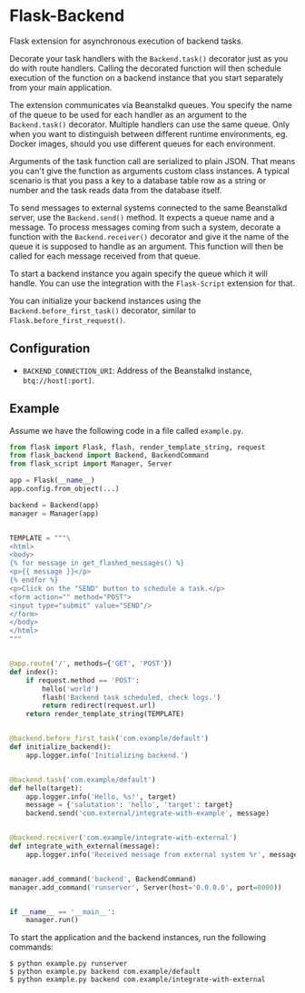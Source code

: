 # Flask-Backend

Flask extension for asynchronous execution of backend tasks.

Decorate your task handlers with the `Backend.task()` decorator
just as you do with route handlers. Calling the decorated function
will then schedule execution of the function on a backend instance
that you start separately from your main application.

The extension communicates via Beanstalkd queues. You specify
the name of the queue to be used for each handler as an argument
to the `Backend.task()` decorator. Multiple handlers can use the
same queue. Only when you want to distinguish between different
runtime environments, eg. Docker images, should you use different
queues for each environment.

Arguments of the task function call are serialized to plain JSON.
That means you can't give the function as arguments custom class
instances. A typical scenario is that you pass a key to a database
table row as a string or number and the task reads data from the
database itself.

To send messages to external systems connected to the same Beanstalkd
server, use the `Backend.send()` method. It expects a queue name and
a message. To process messages coming from such a system, decorate
a function with the `Backend.receiver()` decorator and give it the name
of the queue it is supposed to handle as an argument. This function will
then be called for each message received from that queue.

To start a backend instance you again specify the queue which it
will handle. You can use the integration with the `Flask-Script`
extension for that.

You can initialize your backend instances using the
`Backend.before_first_task()` decorator, similar to
`Flask.before_first_request()`.

## Configuration

- `BACKEND_CONNECTION_URI`: Address of the Beanstalkd instance, `btq://host[:port]`.

## Example

Assume we have the following code in a file called `example.py`.

```python
from flask import Flask, flash, render_template_string, request
from flask_backend import Backend, BackendCommand
from flask_script import Manager, Server

app = Flask(__name__)
app.config.from_object(...)

backend = Backend(app)
manager = Manager(app)


TEMPLATE = """\
<html>
<body>
{% for message in get_flashed_messages() %}
<p>{{ message }}</p>
{% endfor %}
<p>Click on the "SEND" button to schedule a task.</p>
<form action="" method="POST">
<input type="submit" value="SEND"/>
</form>
</body>
</html>
"""


@app.route('/', methods={'GET', 'POST'})
def index():
    if request.method == 'POST':
        hello('world')
        flash('Backend task scheduled, check logs.')
        return redirect(request.url)
    return render_template_string(TEMPLATE)


@backend.before_first_task('com.example/default')
def initialize_backend():
    app.logger.info('Initializing backend.')


@backend.task('com.example/default')
def hello(target):
    app.logger.info('Hello, %s!', target)
    message = {'salutation': 'hello', 'target': target}
    backend.send('com.external/integrate-with-example', message)


@backend.receiver('com.example/integrate-with-external')
def integrate_with_external(message):
    app.logger.info('Received message from external system %r', message)


manager.add_command('backend', BackendCommand)
manager.add_command('runserver', Server(host='0.0.0.0', port=8000))


if __name__ == '__main__':
    manager.run()
```

To start the application and the backend instances, run the following commands:

```shell
$ python example.py runserver
$ python example.py backend com.example/default
$ python example.py backend com.example/integrate-with-external
```
